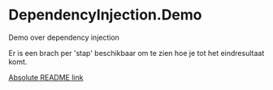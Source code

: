 # DependencyInjection.Demo

Demo over dependency injection

Er is een brach per 'stap' beschikbaar om te zien hoe je tot het eindresultaat komt. 

[Absolute README link](https://github.com/Avans-Prog6/DependencyInjection.Demo/tree/Stap_0_basis_project)

